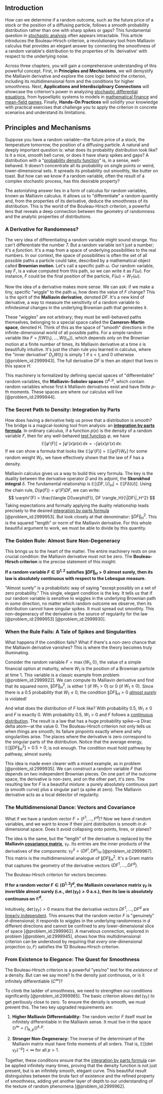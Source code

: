 ## Introduction
How can we determine if a random outcome, such as the future price of a stock or the position of a diffusing particle, follows a smooth probability distribution rather than one with sharp spikes or gaps? This fundamental question in [stochastic analysis](@article_id:188315) often appears intractable. This article introduces the Bouleau-Hirsch criterion, a revolutionary tool from Malliavin calculus that provides an elegant answer by connecting the smoothness of a random variable's distribution to the properties of its 'derivative' with respect to the underlying noise.

Across three chapters, you will gain a comprehensive understanding of this powerful concept. First, in **Principles and Mechanisms**, we will demystify the Malliavin derivative and explore the core logic behind the criterion, including its multidimensional form and the conditions for higher smoothness. Next, **Applications and Interdisciplinary Connections** will showcase the criterion's power in analyzing [stochastic differential equations](@article_id:146124), from hypoelliptic systems to models in [mathematical finance](@article_id:186580) and [mean-field games](@article_id:203637). Finally, **Hands-On Practices** will solidify your knowledge with practical exercises that challenge you to apply the criterion in concrete scenarios and understand its limitations.

## Principles and Mechanisms

Suppose you have a random variable—the future price of a stock, the temperature tomorrow, the position of a diffusing particle. A natural and deeply important question is: what does its probability distribution look like? Is it a nice, smooth bell curve, or does it have sharp spikes and gaps? A distribution with a "[probability density function](@article_id:140116)" is, in a sense, well-behaved. It doesn’t concentrate all its probability on single points or weird, lower-dimensional sets. It spreads its probability out smoothly, like butter on toast. But how can we know if a random variable, often the result of a complex stochastic process, has this desirable property?

The astonishing answer lies in a form of calculus for random variables, known as Malliavin calculus. It allows us to "differentiate" a random quantity and, from the properties of its derivative, deduce the smoothness of its distribution. This is the world of the Bouleau-Hirsch criterion, a powerful lens that reveals a deep connection between the geometry of randomness and the analytic properties of distributions.

### A Derivative for Randomness?

The very idea of differentiating a random variable might sound strange. You can't differentiate the number 7. But a random variable isn't just a number; it's a *function*. It's a map from a space of underlying possibilities to the real numbers. In our context, the space of possibilities is often the set of all possible paths a particle could take, described by a mathematical object called **Brownian motion**. Let's call a specific path $\omega$. Our random variable, say $F$, is a value computed from this path, so we can write it as $F(\omega)$. For instance, $F$ could be the final position of the particle, $F(\omega) = W_T(\omega)$.

Now the idea of a derivative makes more sense. We can ask: if we make a tiny, specific "wiggle" to the path $\omega$, how does the value of $F$ change? This is the spirit of the **Malliavin derivative**, denoted $DF$. It's a new kind of derivative, a way to measure the sensitivity of a random variable to infinitesimal changes in the underlying Brownian path that generates it.

These "wiggles" are not arbitrary; they must be well-behaved paths themselves, belonging to a special space called the **Cameron-Martin space**, denoted $H$. Think of this as the space of "smooth" directions in the infinite-dimensional world of all possible paths. For a simple random variable like $F = f(W(t_1), \dots, W(t_m))$, which depends only on the Brownian motion at a finite number of times, its Malliavin derivative at a time $s$ is beautifully intuitive. It's just the chain rule you learned in calculus, where the "inner derivative" $D_s W(t_i)$ is simply $1$ if $s \lt t_i$ and $0$ otherwise [@problem_id:2999943]. The full derivative $DF$ is then an object that lives in this space $H$.

This machinery is formalized by defining special spaces of "differentiable" random variables, the **Malliavin-Sobolev spaces** $\mathbb{D}^{k,p}$, which contain random variables whose first $k$ Malliavin derivatives exist and have finite $p$-th moments. These spaces are where our calculus will live [@problem_id:2999944].

### The Secret Path to Density: Integration by Parts

How does having a derivative help us prove that a distribution is smooth? The bridge is a magical-looking tool from analysis: an **[integration by parts formula](@article_id:144768)**. In ordinary calculus, if a function $p(x)$ is the density of a random variable $F$, then for any well-behaved [test function](@article_id:178378) $\varphi$, we have
$$
\mathbb{E}[\varphi'(F)] = \int \varphi'(x) p(x) \,dx = - \int \varphi(x) p'(x) \,dx.
$$
If we can show a formula that looks like $\mathbb{E}[\varphi'(F)] = \mathbb{E}[\varphi(F) W_F]$ for some random weight $W_F$, we have effectively shown that the law of $F$ has a density.

Malliavin calculus gives us a way to build this very formula. The key is the duality between the derivative operator $D$ and its adjoint, the **Skorokhod integral** $\delta$. The fundamental relationship is $\mathbb{E}[\langle DF, U \rangle_H] = \mathbb{E}[F \delta(U)]$. Using the chain rule, $D(\varphi(F)) = \varphi'(F)DF$, we can write:
$$
\varphi'(F) = \frac{\langle D(\varphi(F)), DF \rangle_H}{\|DF\|_H^2}
$$
Taking expectations and formally applying the duality relationship leads precisely to the desired [integration by parts formula](@article_id:144768) [@problem_id:2999953]. But look closely at that denominator: $\|DF\|_H^2$. This is the squared "length" or norm of the Malliavin derivative. For this whole beautiful argument to work, we must be able to divide by this quantity.

### The Golden Rule: Almost Sure Non-Degeneracy

This brings us to the heart of the matter. The entire machinery rests on one crucial condition: the Malliavin derivative must not be zero. The **Bouleau-Hirsch criterion** is the precise statement of this insight:

**If a random variable $F \in \mathbb{D}^{1,2}$ satisfies $\|DF\|_H > 0$ almost surely, then its law is absolutely continuous with respect to the Lebesgue measure.**

"Almost surely" is a probabilistic way of saying "except possibly on a set of zero probability." This single, elegant condition is the key. It tells us that if our random variable is sensitive to wiggles in the underlying Brownian path in *some* direction, no matter which random outcome we observe, then its distribution cannot have singular spikes. It must spread out smoothly. This non-degeneracy of the derivative is the source of regularity for the law [@problem_id:2999953] [@problem_id:2999930].

### When the Rule Fails: A Tale of Spikes and Singularities

What happens if the condition fails? What if there's a non-zero chance that the Malliavin derivative vanishes? This is where the theory becomes truly illuminating.

Consider the random variable $F = \max\{W_1, 0\}$, the value of a simple financial option at maturity, where $W_1$ is the position of a Brownian particle at time 1. This variable is a classic example from problem [@problem_id:2999922]. We can compute its Malliavin derivative and find that its squared norm, $\|DF\|_H^2$, is either $1$ (if $W_1 > 0$) or $0$ (if $W_1 \le 0$). Since there is a $0.5$ probability that $W_1 \le 0$, the condition $\|DF\|_H > 0$ *[almost surely](@article_id:262024)* is violated!

And what does the distribution of $F$ look like? With probability $0.5$, $W_1 \le 0$ and $F$ is exactly $0$. With probability $0.5$, $W_1 > 0$ and $F$ follows a [continuous distribution](@article_id:261204). The result is a law that has a huge probability spike—a Dirac delta atom—at the value $0$. The Bouleau-Hirsch criterion not only tells us when things are smooth; its failure pinpoints exactly where and why singularities arise. The places where the derivative is zero correspond to the singular parts of the distribution. Notice that the average energy, $\mathbb{E}[\|DF\|_H^2] = 0.5 > 0$, is not enough. The condition must hold pathway by pathway, almost surely.

This idea is made even clearer with a mixed example, as in problem [@problem_id:2999935]. We can construct a random variable $F$ that depends on two independent Brownian pieces. On one part of the outcome space, the derivative is non-zero, and on the other part, it's zero. The resulting law for $F$ is a beautiful mixture: a purely absolutely continuous part (a smooth curve) plus a singular part (a spike at zero). The Malliavin derivative acts as a local detector of regularity.

### The Multidimensional Dance: Vectors and Covariance

What if we have a random vector $F=(F^1, \dots, F^d)$? Now we have $d$ random variables, and we want to know if their joint distribution is smooth in $d$-dimensional space. Does it avoid collapsing onto points, lines, or planes?

The idea is the same, but the "length" of the derivative is replaced by the **Malliavin [covariance matrix](@article_id:138661)**, $\gamma_F$. Its entries are the inner products of the derivatives of the components: $\gamma_F^{ij} = \langle DF^i, DF^j \rangle_H$ [@problem_id:2999967]. This matrix is the multidimensional analogue of $\|DF\|_H^2$. It's a Gram matrix that captures the geometry of the derivative vectors $\{DF^1, ..., DF^d\}$.

The Bouleau-Hirsch criterion for vectors becomes:

**If for a random vector $F \in (\mathbb{D}^{1,2})^d$, the Malliavin covariance matrix $\gamma_F$ is invertible almost surely (i.e., $\det(\gamma_F) > 0$ a.s.), then its law is absolutely continuous on $\mathbb{R}^d$.**

Intuitively, $\det(\gamma_F) > 0$ means that the derivative vectors $DF^1, \dots, DF^d$ are [linearly independent](@article_id:147713). This ensures that the random vector $F$ is "genuinely" $d$-dimensional; it responds to wiggles in the underlying randomness in $d$ different directions and cannot be confined to any lower-dimensional slice of space [@problem_id:2999962]. A marvelous connection, explored in problem [@problem_id:2999945], shows how this multidimensional criterion can be understood by requiring that *every* one-dimensional projection $\langle u, F \rangle$ satisfies the 1D Bouleau-Hirsch criterion.

### From Existence to Elegance: The Quest for Smoothness

The Bouleau-Hirsch criterion is a powerful "yes/no" test for the *existence* of a density. But can we say more? Is the density just continuous, or is it infinitely differentiable ($C^\infty$)?

To climb the ladder of smoothness, we need to strengthen our conditions significantly [@problem_id:2999985]. The basic criterion allows $\det(\gamma_F)$ to get perilously close to zero. To ensure the density is smooth, we must prevent this. The two key upgraded requirements are:

1.  **Higher Malliavin Differentiability:** The random vector $F$ itself must be infinitely differentiable in the Malliavin sense. It must live in the space $\mathbb{D}^{\infty} = \bigcap_{k,p} \mathbb{D}^{k,p}$.

2.  **Stronger Non-Degeneracy:** The inverse of the determinant of the Malliavin matrix must have finite moments of all orders. That is, $\mathbb{E}[(\det \gamma_F)^{-p}] < \infty$ for all $p > 1$.

Together, these conditions ensure that the [integration by parts formula](@article_id:144768) can be applied infinitely many times, proving that the density function is not just present, but is an infinitely smooth, elegant curve. This beautiful result distinguishes between the brute fact of existence and the refined property of smoothness, adding yet another layer of depth to our understanding of the texture of random phenomena [@problem_id:2999962].